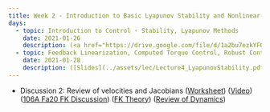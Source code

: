 ```yaml
---
title: Week 2 - Introduction to Basic Lyapunov Stability and Nonlinear Control
days:
  - topic: Introduction to Control - Stability, Lyapunov Methods
    date: 2021-01-26
    description: (<a href="https://drive.google.com/file/d/1a2bu7ezkYFQNUMVePsiIHGo614vbiCCy/view?usp=sharing">UPenn Slides</a>) ([Valmik's Linear Control Slides](../assets/lec/Lecture3_LinearControl_edit.pdf)) (<a href="https://youtu.be/M1CKDJw9IsY">Video</a>) (Scribe Notes) <br /> Reading - MLS 4.5
  - topic: Feedback Linearization, Computed Torque Control, Robust Control
    date: 2021-01-28
    description: ([Slides](../assets/lec/Lecture4_LyapunovStability.pdf)) (Video) (Scribe Notes) <br /> Reading - MLS 4.4
---
```


- Discussion 2: Review of velocities and Jacobians ([Worksheet](../assets/discussions/106B_Dis_2_Worksheet.pdf)) (<a href="https://youtu.be/klwpXSiTTxs">Video</a>) (<a href="https://youtu.be/m7skaeo-bgA">106A Fa20 FK Discussion</a>) ([FK Theory](../assets/misc/hw3_assignment.pdf)) (<a href="https://youtu.be/ds208j3HAYs">Review of Dynamics</a>)